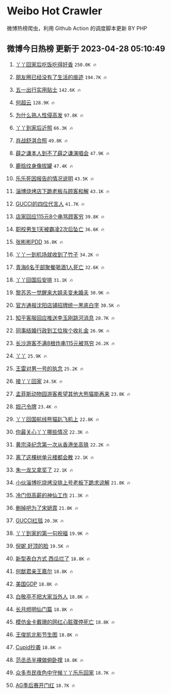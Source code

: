 # Weibo Hot Crawler 



微博热榜爬虫，利用 Github Action 的调度脚本更新 BY PHP 


## 微博今日热榜 更新于 2023-04-28 05:10:49 
1. [丫丫回家后吃饭吃得好香](https://s.weibo.com/weibo?q=%23%E4%B8%AB%E4%B8%AB%E5%9B%9E%E5%AE%B6%E5%90%8E%E5%90%83%E9%A5%AD%E5%90%83%E5%BE%97%E5%A5%BD%E9%A6%99%23&t=31&band_rank=1&Refer=top) `250.0K 🔥` 

1. [朋友圈已经没有了生活的痕迹](https://s.weibo.com/weibo?q=%23%E6%9C%8B%E5%8F%8B%E5%9C%88%E5%B7%B2%E7%BB%8F%E6%B2%A1%E6%9C%89%E4%BA%86%E7%94%9F%E6%B4%BB%E7%9A%84%E7%97%95%E8%BF%B9%23&t=31&band_rank=2&Refer=top) `194.7K 🔥` 

1. [五一出行实用贴士](https://s.weibo.com/weibo?q=%23%E4%BA%94%E4%B8%80%E5%87%BA%E8%A1%8C%E5%AE%9E%E7%94%A8%E8%B4%B4%E5%A3%AB%23&t=31&band_rank=3&Refer=top) `142.6K 🔥` 

1. [何超云](https://s.weibo.com/weibo?q=%E4%BD%95%E8%B6%85%E4%BA%91&t=31&band_rank=4&Refer=top) `128.9K 🔥` 

1. [为什么熟人性侵高发](https://s.weibo.com/weibo?q=%23%E4%B8%BA%E4%BB%80%E4%B9%88%E7%86%9F%E4%BA%BA%E6%80%A7%E4%BE%B5%E9%AB%98%E5%8F%91%23&t=31&band_rank=5&Refer=top) `97.8K 🔥` 

1. [丫丫到家后近照](https://s.weibo.com/weibo?q=%23%E4%B8%AB%E4%B8%AB%E5%88%B0%E5%AE%B6%E5%90%8E%E8%BF%91%E7%85%A7%23&t=31&band_rank=6&Refer=top) `66.3K 🔥` 

1. [肖战舒淇合照](https://s.weibo.com/weibo?q=%23%E8%82%96%E6%88%98%E8%88%92%E6%B7%87%E5%90%88%E7%85%A7%23&t=31&band_rank=7&Refer=top) `49.8K 🔥` 

1. [薛之谦本人到不了薛之谦演唱会](https://s.weibo.com/weibo?q=%E8%96%9B%E4%B9%8B%E8%B0%A6%E6%9C%AC%E4%BA%BA%E5%88%B0%E4%B8%8D%E4%BA%86%E8%96%9B%E4%B9%8B%E8%B0%A6%E6%BC%94%E5%94%B1%E4%BC%9A&t=31&band_rank=8&Refer=top) `47.9K 🔥` 

1. [鹿晗纹身像拔罐](https://s.weibo.com/weibo?q=%E9%B9%BF%E6%99%97%E7%BA%B9%E8%BA%AB%E5%83%8F%E6%8B%94%E7%BD%90&t=31&band_rank=9&Refer=top) `47.4K 🔥` 

1. [乐乐死因报告的情况说明](https://s.weibo.com/weibo?q=%23%E4%B9%90%E4%B9%90%E6%AD%BB%E5%9B%A0%E6%8A%A5%E5%91%8A%E7%9A%84%E6%83%85%E5%86%B5%E8%AF%B4%E6%98%8E%23&t=31&band_rank=10&Refer=top) `43.5K 🔥` 

1. [淄博烧烤店下跪老板与顾客和解](https://s.weibo.com/weibo?q=%23%E6%B7%84%E5%8D%9A%E7%83%A7%E7%83%A4%E5%BA%97%E4%B8%8B%E8%B7%AA%E8%80%81%E6%9D%BF%E4%B8%8E%E9%A1%BE%E5%AE%A2%E5%92%8C%E8%A7%A3%23&t=31&band_rank=11&Refer=top) `43.1K 🔥` 

1. [GUCCI的四位代言人](https://s.weibo.com/weibo?q=GUCCI%E7%9A%84%E5%9B%9B%E4%BD%8D%E4%BB%A3%E8%A8%80%E4%BA%BA&t=31&band_rank=12&Refer=top) `41.7K 🔥` 

1. [店家回应115元8个串骂顾客穷](https://s.weibo.com/weibo?q=%23%E5%BA%97%E5%AE%B6%E5%9B%9E%E5%BA%94115%E5%85%838%E4%B8%AA%E4%B8%B2%E9%AA%82%E9%A1%BE%E5%AE%A2%E7%A9%B7%23&t=31&band_rank=13&Refer=top) `39.8K 🔥` 

1. [职校男生1天被霸凌2次后坠亡](https://s.weibo.com/weibo?q=%23%E8%81%8C%E6%A0%A1%E7%94%B7%E7%94%9F1%E5%A4%A9%E8%A2%AB%E9%9C%B8%E5%87%8C2%E6%AC%A1%E5%90%8E%E5%9D%A0%E4%BA%A1%23&t=31&band_rank=14&Refer=top) `36.6K 🔥` 

1. [张彬彬PDD](https://s.weibo.com/weibo?q=%E5%BC%A0%E5%BD%AC%E5%BD%ACPDD&t=31&band_rank=15&Refer=top) `36.0K 🔥` 

1. [丫丫一到机场就收到了竹子](https://s.weibo.com/weibo?q=%23%E4%B8%AB%E4%B8%AB%E4%B8%80%E5%88%B0%E6%9C%BA%E5%9C%BA%E5%B0%B1%E6%94%B6%E5%88%B0%E4%BA%86%E7%AB%B9%E5%AD%90%23&t=31&band_rank=16&Refer=top) `34.2K 🔥` 

1. [青海6名干部聚餐喝酒1人死亡](https://s.weibo.com/weibo?q=%23%E9%9D%92%E6%B5%B76%E5%90%8D%E5%B9%B2%E9%83%A8%E8%81%9A%E9%A4%90%E5%96%9D%E9%85%921%E4%BA%BA%E6%AD%BB%E4%BA%A1%23&t=31&band_rank=17&Refer=top) `32.6K 🔥` 

1. [丫丫回国后安排](https://s.weibo.com/weibo?q=%23%E4%B8%AB%E4%B8%AB%E5%9B%9E%E5%9B%BD%E5%90%8E%E5%AE%89%E6%8E%92%23&t=31&band_rank=18&Refer=top) `31.1K 🔥` 

1. [黎苏苏一觉醒来大姐夫变未婚夫](https://s.weibo.com/weibo?q=%23%E9%BB%8E%E8%8B%8F%E8%8B%8F%E4%B8%80%E8%A7%89%E9%86%92%E6%9D%A5%E5%A4%A7%E5%A7%90%E5%A4%AB%E5%8F%98%E6%9C%AA%E5%A9%9A%E5%A4%AB%23&t=31&band_rank=19&Refer=top) `30.9K 🔥` 

1. [官方通报沈阳店铺招牌统一黑底白字](https://s.weibo.com/weibo?q=%23%E5%AE%98%E6%96%B9%E9%80%9A%E6%8A%A5%E6%B2%88%E9%98%B3%E5%BA%97%E9%93%BA%E6%8B%9B%E7%89%8C%E7%BB%9F%E4%B8%80%E9%BB%91%E5%BA%95%E7%99%BD%E5%AD%97%23&t=31&band_rank=20&Refer=top) `30.5K 🔥` 

1. [知乎客服回应推送李玉刚跳河消息](https://s.weibo.com/weibo?q=%23%E7%9F%A5%E4%B9%8E%E5%AE%A2%E6%9C%8D%E5%9B%9E%E5%BA%94%E6%8E%A8%E9%80%81%E6%9D%8E%E7%8E%89%E5%88%9A%E8%B7%B3%E6%B2%B3%E6%B6%88%E6%81%AF%23&t=31&band_rank=21&Refer=top) `28.7K 🔥` 

1. [同事结婚行政到工位挨个收礼金](https://s.weibo.com/weibo?q=%23%E5%90%8C%E4%BA%8B%E7%BB%93%E5%A9%9A%E8%A1%8C%E6%94%BF%E5%88%B0%E5%B7%A5%E4%BD%8D%E6%8C%A8%E4%B8%AA%E6%94%B6%E7%A4%BC%E9%87%91%23&t=31&band_rank=22&Refer=top) `26.9K 🔥` 

1. [长沙游客不满8根炸串115元被骂穷](https://s.weibo.com/weibo?q=%23%E9%95%BF%E6%B2%99%E6%B8%B8%E5%AE%A2%E4%B8%8D%E6%BB%A18%E6%A0%B9%E7%82%B8%E4%B8%B2115%E5%85%83%E8%A2%AB%E9%AA%82%E7%A9%B7%23&t=31&band_rank=23&Refer=top) `26.2K 🔥` 

1. [丫丫](https://s.weibo.com/weibo?q=%E4%B8%AB%E4%B8%AB&t=31&band_rank=24&Refer=top) `25.9K 🔥` 

1. [王雷对男一号的执念](https://s.weibo.com/weibo?q=%23%E7%8E%8B%E9%9B%B7%E5%AF%B9%E7%94%B7%E4%B8%80%E5%8F%B7%E7%9A%84%E6%89%A7%E5%BF%B5%23&t=31&band_rank=25&Refer=top) `25.2K 🔥` 

1. [接丫丫回家](https://s.weibo.com/weibo?q=%23%E6%8E%A5%E4%B8%AB%E4%B8%AB%E5%9B%9E%E5%AE%B6%23&t=31&band_rank=26&Refer=top) `24.5K 🔥` 

1. [孟菲斯动物园游客希望其他大熊猫能再来](https://s.weibo.com/weibo?q=%23%E5%AD%9F%E8%8F%B2%E6%96%AF%E5%8A%A8%E7%89%A9%E5%9B%AD%E6%B8%B8%E5%AE%A2%E5%B8%8C%E6%9C%9B%E5%85%B6%E4%BB%96%E5%A4%A7%E7%86%8A%E7%8C%AB%E8%83%BD%E5%86%8D%E6%9D%A5%23&t=31&band_rank=27&Refer=top) `23.8K 🔥` 

1. [妲己令牌](https://s.weibo.com/weibo?q=%23%E5%A6%B2%E5%B7%B1%E4%BB%A4%E7%89%8C%23&t=31&band_rank=28&Refer=top) `23.4K 🔥` 

1. [丫丫回国航线熊猫趴飞机上](https://s.weibo.com/weibo?q=%23%E4%B8%AB%E4%B8%AB%E5%9B%9E%E5%9B%BD%E8%88%AA%E7%BA%BF%E7%86%8A%E7%8C%AB%E8%B6%B4%E9%A3%9E%E6%9C%BA%E4%B8%8A%23&t=31&band_rank=29&Refer=top) `22.8K 🔥` 

1. [你最关心丫丫哪些情况](https://s.weibo.com/weibo?q=%23%E4%BD%A0%E6%9C%80%E5%85%B3%E5%BF%83%E4%B8%AB%E4%B8%AB%E5%93%AA%E4%BA%9B%E6%83%85%E5%86%B5%23&t=31&band_rank=30&Refer=top) `22.3K 🔥` 

1. [黄宗泽纪念第一次从香港坐高铁](https://s.weibo.com/weibo?q=%23%E9%BB%84%E5%AE%97%E6%B3%BD%E7%BA%AA%E5%BF%B5%E7%AC%AC%E4%B8%80%E6%AC%A1%E4%BB%8E%E9%A6%99%E6%B8%AF%E5%9D%90%E9%AB%98%E9%93%81%23&t=31&band_rank=31&Refer=top) `22.2K 🔥` 

1. [离了这棵树单元楼都会散](https://s.weibo.com/weibo?q=%23%E7%A6%BB%E4%BA%86%E8%BF%99%E6%A3%B5%E6%A0%91%E5%8D%95%E5%85%83%E6%A5%BC%E9%83%BD%E4%BC%9A%E6%95%A3%23&t=31&band_rank=32&Refer=top) `22.1K 🔥` 

1. [朱一龙又拿奖了](https://s.weibo.com/weibo?q=%E6%9C%B1%E4%B8%80%E9%BE%99%E5%8F%88%E6%8B%BF%E5%A5%96%E4%BA%86&t=31&band_rank=33&Refer=top) `22.1K 🔥` 

1. [小伙淄博吃烧烤没排上号老板下跪求谅解](https://s.weibo.com/weibo?q=%23%E5%B0%8F%E4%BC%99%E6%B7%84%E5%8D%9A%E5%90%83%E7%83%A7%E7%83%A4%E6%B2%A1%E6%8E%92%E4%B8%8A%E5%8F%B7%E8%80%81%E6%9D%BF%E4%B8%8B%E8%B7%AA%E6%B1%82%E8%B0%85%E8%A7%A3%23&t=31&band_rank=34&Refer=top) `21.8K 🔥` 

1. [冷门但高薪的神仙工作](https://s.weibo.com/weibo?q=%23%E5%86%B7%E9%97%A8%E4%BD%86%E9%AB%98%E8%96%AA%E7%9A%84%E7%A5%9E%E4%BB%99%E5%B7%A5%E4%BD%9C%23&t=31&band_rank=35&Refer=top) `21.3K 🔥` 

1. [删掉吧为了宋妍霏](https://s.weibo.com/weibo?q=%23%E5%88%A0%E6%8E%89%E5%90%A7%E4%B8%BA%E4%BA%86%E5%AE%8B%E5%A6%8D%E9%9C%8F%23&t=31&band_rank=36&Refer=top) `21.0K 🔥` 

1. [GUCCI红毯](https://s.weibo.com/weibo?q=%23GUCCI%E7%BA%A2%E6%AF%AF%23&t=31&band_rank=37&Refer=top) `20.3K 🔥` 

1. [丫丫到家的第一句祝福](https://s.weibo.com/weibo?q=%23%E4%B8%AB%E4%B8%AB%E5%88%B0%E5%AE%B6%E7%9A%84%E7%AC%AC%E4%B8%80%E5%8F%A5%E7%A5%9D%E7%A6%8F%23&t=31&band_rank=38&Refer=top) `19.9K 🔥` 

1. [倪妮 好顶的脸](https://s.weibo.com/weibo?q=%E5%80%AA%E5%A6%AE%20%E5%A5%BD%E9%A1%B6%E7%9A%84%E8%84%B8&t=31&band_rank=39&Refer=top) `19.5K 🔥` 

1. [新型表白方式 西瓜烂了](https://s.weibo.com/weibo?q=%E6%96%B0%E5%9E%8B%E8%A1%A8%E7%99%BD%E6%96%B9%E5%BC%8F%20%E8%A5%BF%E7%93%9C%E7%83%82%E4%BA%86&t=31&band_rank=40&Refer=top) `18.8K 🔥` 

1. [何猷君亲王嘉尔](https://s.weibo.com/weibo?q=%23%E4%BD%95%E7%8C%B7%E5%90%9B%E4%BA%B2%E7%8E%8B%E5%98%89%E5%B0%94%23&t=31&band_rank=41&Refer=top) `18.8K 🔥` 

1. [美国GDP](https://s.weibo.com/weibo?q=%E7%BE%8E%E5%9B%BDGDP&t=31&band_rank=42&Refer=top) `18.8K 🔥` 

1. [白敬亭不把大家当外人](https://s.weibo.com/weibo?q=%23%E7%99%BD%E6%95%AC%E4%BA%AD%E4%B8%8D%E6%8A%8A%E5%A4%A7%E5%AE%B6%E5%BD%93%E5%A4%96%E4%BA%BA%23&t=31&band_rank=43&Refer=top) `18.8K 🔥` 

1. [长月烬明仙门篇](https://s.weibo.com/weibo?q=%E9%95%BF%E6%9C%88%E7%83%AC%E6%98%8E%E4%BB%99%E9%97%A8%E7%AF%87&t=31&band_rank=44&Refer=top) `18.8K 🔥` 

1. [模仿金卡戴珊的网红心脏骤停死亡](https://s.weibo.com/weibo?q=%23%E6%A8%A1%E4%BB%BF%E9%87%91%E5%8D%A1%E6%88%B4%E7%8F%8A%E7%9A%84%E7%BD%91%E7%BA%A2%E5%BF%83%E8%84%8F%E9%AA%A4%E5%81%9C%E6%AD%BB%E4%BA%A1%23&t=31&band_rank=45&Refer=top) `18.8K 🔥` 

1. [王俊凯北影节生图](https://s.weibo.com/weibo?q=%E7%8E%8B%E4%BF%8A%E5%87%AF%E5%8C%97%E5%BD%B1%E8%8A%82%E7%94%9F%E5%9B%BE&t=31&band_rank=46&Refer=top) `18.8K 🔥` 

1. [Cupid抄袭](https://s.weibo.com/weibo?q=Cupid%E6%8A%84%E8%A2%AD&t=31&band_rank=47&Refer=top) `18.8K 🔥` 

1. [范丞丞半裸做俯卧撑](https://s.weibo.com/weibo?q=%23%E8%8C%83%E4%B8%9E%E4%B8%9E%E5%8D%8A%E8%A3%B8%E5%81%9A%E4%BF%AF%E5%8D%A7%E6%92%91%23&t=31&band_rank=48&Refer=top) `18.8K 🔥` 

1. [众多市民夜色中守候丫丫乐乐回家](https://s.weibo.com/weibo?q=%23%E4%BC%97%E5%A4%9A%E5%B8%82%E6%B0%91%E5%A4%9C%E8%89%B2%E4%B8%AD%E5%AE%88%E5%80%99%E4%B8%AB%E4%B8%AB%E4%B9%90%E4%B9%90%E5%9B%9E%E5%AE%B6%23&t=31&band_rank=49&Refer=top) `18.7K 🔥` 

1. [AG季后赛开门红](https://s.weibo.com/weibo?q=%23AG%E5%AD%A3%E5%90%8E%E8%B5%9B%E5%BC%80%E9%97%A8%E7%BA%A2%23&t=31&band_rank=50&Refer=top) `18.7K 🔥` 

